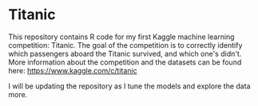 # Titanic  
This repository contains R code for my first Kaggle machine learning competition: Titanic. The goal of the competition is to correctly identify which passengers aboard the Titanic survived, and which one's didn't. More information about the competition and the datasets can be found here: https://www.kaggle.com/c/titanic

I will be updating the repository as I tune the models and explore the data more.
